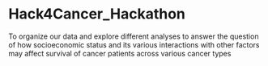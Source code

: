 # Hack4Cancer_Hackathon
To organize our data and explore different analyses to answer the question of how socioeconomic status and its various interactions with other factors may affect survival of cancer patients across various cancer types
